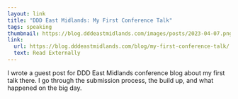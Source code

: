 ```yaml
---
layout: link
title: "DDD East Midlands: My First Conference Talk"
tags: speaking
thumbnail: https://blog.dddeastmidlands.com/images/posts/2023-04-07.png
link:
  url: https://blog.dddeastmidlands.com/blog/my-first-conference-talk/
  text: Read Externally
---
```


I wrote a guest post for DDD East Midlands conference blog about my first talk there. I go through the submission process, the build up, and what happened on the big day.